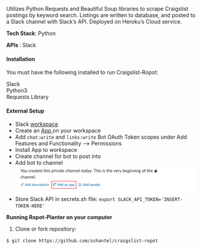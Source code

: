 Utilizes Python Requests and Beautiful Soup libraries to scrape Craigslist postings by keyword search. Listings are written to database, and posted to a Slack channel with Slack’s API. Deployed on Heroku’s Cloud service.
  
<b>Tech Stack</b>: Python

<b> APIs </b> : Slack  

<h4> Installation </h4>
You must have the following installed to run Craigslist-Ropot:
  
Slack 
<br>
Python3 
<br>
Requests Library 
<br>
 
 <h4> External Setup </h4>
 
* Slack <a href="https://slack.com/create#email"> workspace </a> 
* Create an <a href= "https://api.slack.com/apps"> App </a> on your workspace  
* Add `chat:write` and `links:write` Bot OAuth Token scopes under Add Features and Functionality --> Permissions
* Install App to workspace
* Create channel for bot to post into
* Add bot to channel
![](static/images/add_app_slack.png "add_app_slack.png")
* Store Slack API in secrets.sh file:
`export SLACK_API_TOKEN='INSERT-TOKEN-HERE'`

<b> Running Ropot-Planter on your computer </b>

1. Clone or fork repository:

```
$ git clone https://github.com/sshantel/craigslist-ropot
```


 
